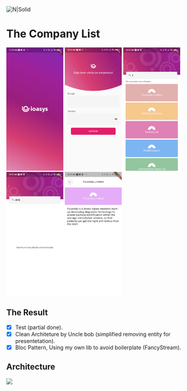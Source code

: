 ![N|Solid](logo_ioasys.png)
# The Company List

<p float="left">
<img src="splash.jpg"   width="150" >
<img src="login.jpg"   width="150" >
<img src="home_result.jpg"   width="150" >
<img src="home_no_result.jpg"   width="150" >
<img src="detail.jpg"   width="150" >
 </p>

## The Result
- [x] Test (partial done).
- [x] Clean Architeture by Uncle bob (simplified removing entity for presentetation).
- [x] Bloc Pattern, Using my own lib to avoid boilerplate (FancyStream).

## Architecture

<img src="https://user-images.githubusercontent.com/151217/107596502-a6d47380-6bf6-11eb-8adc-2591c9fd538b.jpg"   width="350" >




 
